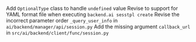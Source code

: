 Add `OptionalType` class to handle `undefined` value
Revise to support for YAML format file when executing `backend.ai sesstpl create`
Revise the incorrect parameter order `_query_user_info` in `ai/backend/manager/api/session.py`
Add the missing argument `callback_url` in `src/ai/backend/client/func/session.py`






 
 
